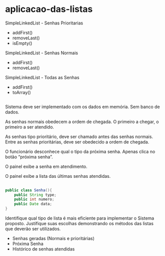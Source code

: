 # aplicacao-das-listas

SimpleLinkedList - Senhas Prioritarias
 - addFirst()
 - removeLast()
 - isEmpty()

SimpleLinkedList - Senhas Normais
 - addFirst()
 - removeLast()

SimpleLinkedList - Todas as Senhas
 - addFirst()
 - toArray()

##

Sistema deve ser implementado com os dados em memória. Sem banco de dados.

As senhas normais obedecem a ordem de chegada. O primeiro a chegar, o primeiro a ser atendido.

As senhas tipo prioritário, deve ser chamado antes das senhas normais. Entre as senhas prioritárias, deve ser obedecido a ordem de chegada.

O funcionário desconhece qual o tipo da próxima senha. Apenas clica no botão “próxima senha”.

O painel exibe a senha em atendimento.

O painel exibe a lista das últimas senhas atendidas.

##

```java
public class Senha(){
	public String type;
	public int numero;
	public Date data;
}
```

Identifique qual tipo de lista é mais eficiente para implementar o Sistema proposto. Justifique suas escolhas demonstrando os métodos das listas que deverão ser utilizados.

- Senhas geradas (Normais e prioritárias)
- Próxima Senha
- Histórico de senhas atendidas

